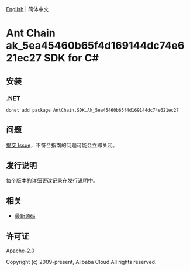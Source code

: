 [English](README.md) | 简体中文

# Ant Chain ak_5ea45460b65f4d169144dc74e621ec27 SDK for C#

## 安装

### .NET

```bash
donet add package AntChain.SDK.Ak_5ea45460b65f4d169144dc74e621ec27
```

## 问题

[提交 Issue](https://github.com/alipay/antchain-openapi-prod-sdk/issues/new)，不符合指南的问题可能会立即关闭。

## 发行说明

每个版本的详细更改记录在[发行说明](./ChangeLog.txt)中。

## 相关

* [最新源码](https://github.com/antchain-openapi-prod-sdk)

## 许可证

[Apache-2.0](http://www.apache.org/licenses/LICENSE-2.0)

Copyright (c) 2009-present, Alibaba Cloud All rights reserved.
